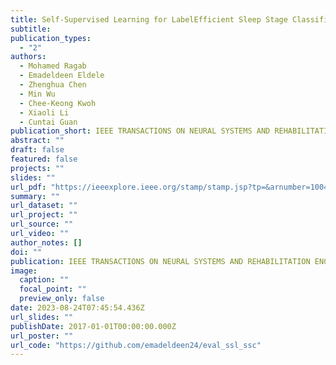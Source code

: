 ```yaml
---
title: Self-Supervised Learning for LabelEfficient Sleep Stage Classification:A Comprehensive Evaluation
subtitle: 
publication_types:
  - "2"
authors:
  - Mohamed Ragab
  - Emadeldeen Eldele
  - Zhenghua Chen
  - Min Wu
  - Chee-Keong Kwoh
  - Xiaoli Li
  - Cuntai Guan
publication_short: IEEE TRANSACTIONS ON NEURAL SYSTEMS AND REHABILITATION ENGINEERING (TNSRE)
abstract: ""
draft: false
featured: false
projects: ""
slides: ""
url_pdf: "https://ieeexplore.ieee.org/stamp/stamp.jsp?tp=&arnumber=10044720"
summary: ""
url_dataset: ""
url_project: ""
url_source: ""
url_video: ""
author_notes: []
doi: ""
publication: IEEE TRANSACTIONS ON NEURAL SYSTEMS AND REHABILITATION ENGINEERING (TNSRE)
image:
  caption: ""
  focal_point: ""
  preview_only: false
date: 2023-08-24T07:45:54.436Z
url_slides: ""
publishDate: 2017-01-01T00:00:00.000Z
url_poster: ""
url_code: "https://github.com/emadeldeen24/eval_ssl_ssc"
---
```



